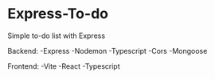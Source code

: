 # Express-To-do
Simple to-do list with Express

Backend:
-Express
-Nodemon
-Typescript
-Cors
-Mongoose


Frontend:
-Vite
-React
-Typescript
